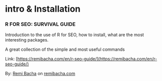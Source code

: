 # intro & Installation

### R FOR SEO: SURVIVAL GUIDE

Introduction to the use of R for SEO, how to install, what are the most interesting packages. 

A great collection of the simple and most useful commands

Link: [https://remibacha.com/en/r-seo-guide/](https://remibacha.com/en/r-seo-guide/)

By: [Remi Bacha](https://twitter.com/remibacha) on [remibacha.com](%20https://remibacha.com/)

